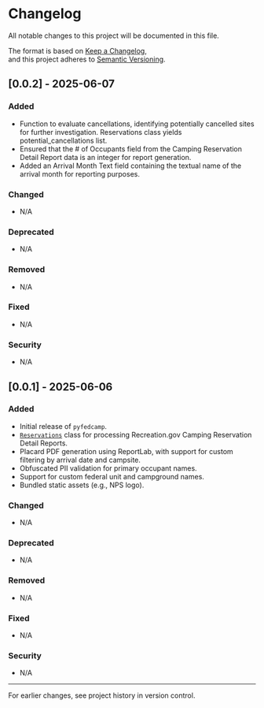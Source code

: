 # Changelog

All notable changes to this project will be documented in this file.

The format is based on [Keep a Changelog](https://keepachangelog.com/en/1.1.0/),  
and this project adheres to [Semantic Versioning](https://semver.org/spec/v2.0.0.html).

## [0.0.2] - 2025-06-07
### Added
- Function to evaluate cancellations, identifying potentially cancelled sites for further investigation. Reservations class yields potential_cancellations list.
- Ensured that the # of Occupants field from the Camping Reservation Detail Report data is an integer for report generation.
- Added an Arrival Month Text field containing the textual name of the arrival month for reporting purposes.

### Changed
- N/A

### Deprecated
- N/A

### Removed
- N/A

### Fixed
- N/A

### Security
- N/A

## [0.0.1] - 2025-06-06
### Added
- Initial release of `pyfedcamp`.
- [`Reservations`](src/pyfedcamp/reservations.py) class for processing Recreation.gov Camping Reservation Detail Reports.
- Placard PDF generation using ReportLab, with support for custom filtering by arrival date and campsite.
- Obfuscated PII validation for primary occupant names.
- Support for custom federal unit and campground names.
- Bundled static assets (e.g., NPS logo).

### Changed
- N/A

### Deprecated
- N/A

### Removed
- N/A

### Fixed
- N/A

### Security
- N/A

---

For earlier changes, see project history in version control.